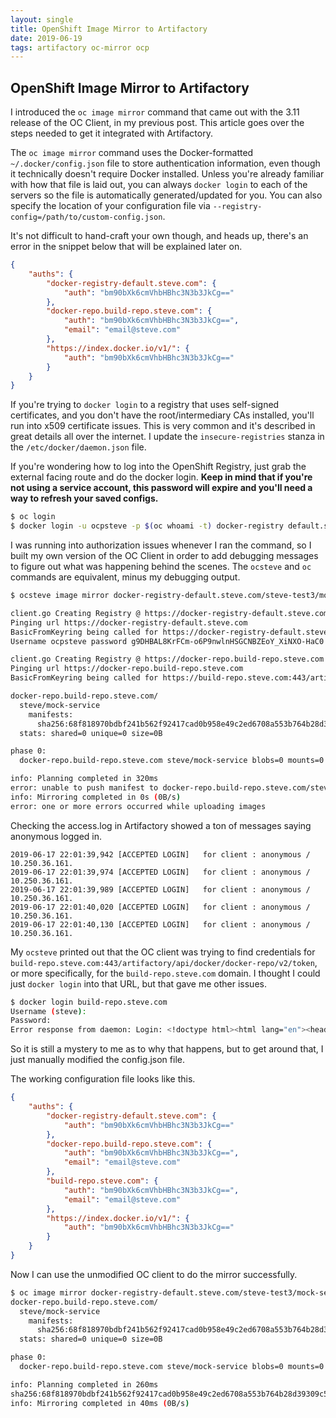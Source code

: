 ```yaml
---
layout: single
title: OpenShift Image Mirror to Artifactory
date: 2019-06-19
tags: artifactory oc-mirror ocp
---
```


## OpenShift Image Mirror to Artifactory

I introduced the `oc image mirror` command that came out with the 3.11 release of the OC Client, in my previous post.  This article goes over the steps needed to get it integrated with Artifactory.


The `oc image mirror` command uses the Docker-formatted `~/.docker/config.json` file to store authentication information, even though it technically doesn't require Docker installed.  Unless you're already familiar with how that file is laid out, you can always `docker login` to each of the servers so the file is automatically generated/updated for you.  You can also specify the location of your configuration file via `--registry-config=/path/to/custom-config.json`.

It's not difficult to hand-craft your own though, and heads up, there's an error in the snippet below that will be explained later on.
```json
{
	"auths": {
		"docker-registry-default.steve.com": {
			"auth": "bm90bXk6cmVhbHBhc3N3b3JkCg=="
		},
		"docker-repo.build-repo.steve.com": {
			"auth": "bm90bXk6cmVhbHBhc3N3b3JkCg==",
			"email": "email@steve.com"
		},
		"https://index.docker.io/v1/": {
			"auth": "bm90bXk6cmVhbHBhc3N3b3JkCg=="
		}
	}
}
```


If you're trying to `docker login` to a registry that uses self-signed certificates, and you don't have the root/intermediary CAs installed, you'll run into x509 certificate issues.  This is very common and it's described in great details all over the internet.  I update the `insecure-registries` stanza in the `/etc/docker/daemon.json` file.


If you're wondering how to log into the OpenShift Registry, just grab the external facing route and do the docker login.  **Keep in mind that if you're not using a service account, this password will expire and you'll need a way to refresh your saved configs.**

```bash
$ oc login
$ docker login -u ocpsteve -p $(oc whoami -t) docker-registry default.steve.com
```


I was running into authorization issues whenever I ran the command, so I built my own version of the OC Client in order to add debugging messages to figure out what was happening behind the scenes.  The `ocsteve` and `oc` commands are equivalent, minus my debugging output.

```bash
$ ocsteve image mirror docker-registry-default.steve.com/steve-test3/mock-service:1.0 docker-repo.build-repo.steve.com/steve/mock-service:1.0 --insecure

client.go Creating Registry @ https://docker-registry-default.steve.com and repoName of steve-test3/mock-service
Pinging url https://docker-registry-default.steve.com
BasicFromKeyring being called for https://docker-registry-default.steve.com/openshift/token
Username ocpsteve password g9DHBAL8KrFCm-o6P9nwlnHSGCNBZEoY_XiNXO-HaC0 url attempted = https://docker-registry-default.steve.com/openshift/token

client.go Creating Registry @ https://docker-repo.build-repo.steve.com and repoName of steve/mock-service
Pinging url https://docker-repo.build-repo.steve.com
BasicFromKeyring being called for https://build-repo.steve.com:443/artifactory/api/docker/docker-repo/v2/token

docker-repo.build-repo.steve.com/
  steve/mock-service
    manifests:
      sha256:68f818970bdbf241b562f92417cad0b958e49c2ed6708a553b764b28d39309c5 -> 1.0
  stats: shared=0 unique=0 size=0B

phase 0:
  docker-repo.build-repo.steve.com steve/mock-service blobs=0 mounts=0 manifests=1 shared=0

info: Planning completed in 320ms
error: unable to push manifest to docker-repo.build-repo.steve.com/steve/mock-service:1.0: unauthorized: The client does not have permission to push to the repository.
info: Mirroring completed in 0s (0B/s)
error: one or more errors occurred while uploading images
```

Checking the access.log in Artifactory showed a ton of messages saying anonymous logged in.

```
2019-06-17 22:01:39,942 [ACCEPTED LOGIN]   for client : anonymous / 10.250.36.161.
2019-06-17 22:01:39,974 [ACCEPTED LOGIN]   for client : anonymous / 10.250.36.161.
2019-06-17 22:01:39,989 [ACCEPTED LOGIN]   for client : anonymous / 10.250.36.161.
2019-06-17 22:01:40,020 [ACCEPTED LOGIN]   for client : anonymous / 10.250.36.161.
2019-06-17 22:01:40,130 [ACCEPTED LOGIN]   for client : anonymous / 10.250.36.161.
```

My `ocsteve` printed out that the OC client was trying to find credentials for  `build-repo.steve.com:443/artifactory/api/docker/docker-repo/v2/token`, or more specifically, for the `build-repo.steve.com` domain.  I thought I could just `docker login` into that URL, but that gave me other issues.


```bash
$ docker login build-repo.steve.com
Username (steve):
Password:
Error response from daemon: Login: <!doctype html><html lang="en"><head><title>HTTP Status 404 – Not Found</title><style type="text/css">h1 {font-family:Tahoma,Arial,sans-serif;color:white;background-color:#525D76;font-size:22px;} h2 {font-family:Tahoma,Arial,sans-serif;color:white;background-color:#525D76;font-size:16px;} h3 {font-family:Tahoma,Arial,sans-serif;color:white;background-color:#525D76;font-size:14px;} body {font-family:Tahoma,Arial,sans-serif;color:black;background-color:white;} b {font-family:Tahoma,Arial,sans-serif;color:white;background-color:#525D76;} p {font-family:Tahoma,Arial,sans-serif;background:white;color:black;font-size:12px;} a {color:black;} a.name {color:black;} .line {height:1px;background-color:#525D76;border:none;}</style></head><body><h1>HTTP Status 404 – Not Found</h1><hr class="line" /><p><b>Type</b> Status Report</p><p><b>Message</b> &#47;v1&#47;users&#47;</p><p><b>Description</b> The origin server did not find a current representation for the target resource or is not willing to disclose that one exists.</p><hr class="line" /><h3>Apache Tomcat/8.5.32</h3></body></html> (Code: 404; Headers: map[Date:[Wed, 19 Jun 2019 21:41:30 GMT] Server:[Apache/2.4.29 (Win64) OpenSSL/1.1.0g] Content-Type:[text/html;charset=utf-8] Content-Language:[en] Content-Length:[1091]])
```

So it is still a mystery to me as to why that happens, but to get around that, I just manually modified the config.json file.

The working configuration file looks like this.

```json
{
    "auths": {
        "docker-registry-default.steve.com": {
            "auth": "bm90bXk6cmVhbHBhc3N3b3JkCg=="
        },
        "docker-repo.build-repo.steve.com": {
            "auth": "bm90bXk6cmVhbHBhc3N3b3JkCg==",
            "email": "email@steve.com"
        },
        "build-repo.steve.com": {
            "auth": "bm90bXk6cmVhbHBhc3N3b3JkCg==",
            "email": "email@steve.com"
        },
        "https://index.docker.io/v1/": {
            "auth": "bm90bXk6cmVhbHBhc3N3b3JkCg=="
        }
    }
}
```

Now I can use the unmodified OC client to do the mirror successfully.
```bash
$ oc image mirror docker-registry-default.steve.com/steve-test3/mock-service:1.0 docker-repo.build-repo.steve.com/steve/mock-service:1.0 --insecure
docker-repo.build-repo.steve.com/
  steve/mock-service
    manifests:
      sha256:68f818970bdbf241b562f92417cad0b958e49c2ed6708a553b764b28d39309c5 -> 1.0
  stats: shared=0 unique=0 size=0B

phase 0:
  docker-repo.build-repo.steve.com steve/mock-service blobs=0 mounts=0 manifests=1 shared=0

info: Planning completed in 260ms
sha256:68f818970bdbf241b562f92417cad0b958e49c2ed6708a553b764b28d39309c5 docker-repo.build-repo.steve.com/steve/mock-service:1.0
info: Mirroring completed in 40ms (0B/s)
```
